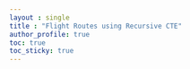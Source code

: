 ```yaml
---
layout : single
title : "Flight Routes using Recursive CTE" 
author_profile: true
toc: true
toc_sticky: true
---  
```



